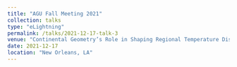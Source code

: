 ```yaml
---
title: "AGU Fall Meeting 2021"
collection: talks
type: "eLightning"
permalink: /talks/2021-12-17-talk-3
venue: "Continental Geometry’s Role in Shaping Regional Temperature Distributions"
date: 2021-12-17
location: "New Orleans, LA"
---
```

